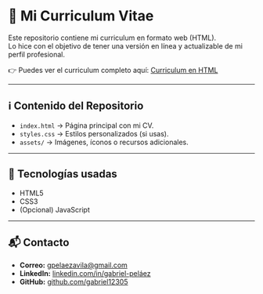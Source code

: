 # 📄 Mi Curriculum Vitae

Este repositorio contiene mi curriculum en formato web (HTML).  
Lo hice con el objetivo de tener una versión en línea y actualizable de mi perfil profesional.  

👉 Puedes ver el curriculum completo aquí: [Curriculum en HTML](./index.html)

---

## ℹ️ Contenido del Repositorio
- `index.html` → Página principal con mi CV.  
- `styles.css` → Estilos personalizados (si usas).  
- `assets/` → Imágenes, íconos o recursos adicionales.  

---

## 🚀 Tecnologías usadas
- HTML5  
- CSS3  
- (Opcional) JavaScript  

---

## 📬 Contacto
- **Correo:** gpelaezavila@gmail.com  
- **LinkedIn:** [linkedin.com/in/gabriel-peláez](https://www.linkedin.com/in/gabriel-peláez-a28917297)  
- **GitHub:** [github.com/gabriel12305](https://github.com/gabriel12305)  
